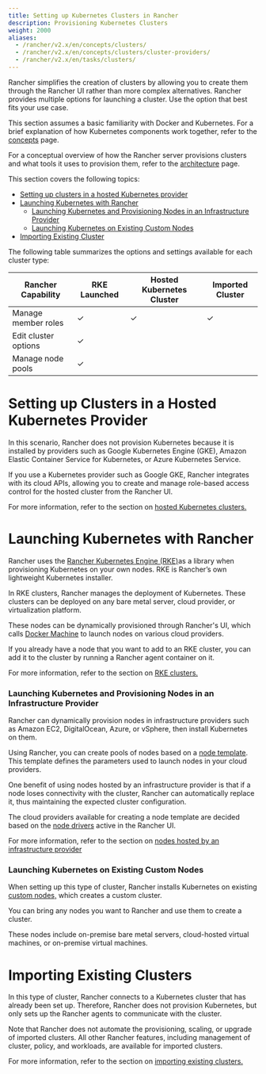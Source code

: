 ```yaml
---
title: Setting up Kubernetes Clusters in Rancher
description: Provisioning Kubernetes Clusters
weight: 2000
aliases:
  - /rancher/v2.x/en/concepts/clusters/
  - /rancher/v2.x/en/concepts/clusters/cluster-providers/
  - /rancher/v2.x/en/tasks/clusters/
---
```


Rancher simplifies the creation of clusters by allowing you to create them through the Rancher UI rather than more complex alternatives. Rancher provides multiple options for launching a cluster. Use the option that best fits your use case.

This section assumes a basic familiarity with Docker and Kubernetes. For a brief explanation of how Kubernetes components work together, refer to the [concepts]({{<baseurl>}}/rancher/v2.x/en/overview/concepts) page.

For a conceptual overview of how the Rancher server provisions clusters and what tools it uses to provision them, refer to the [architecture]({{<baseurl>}}/rancher/v2.x/en/overview/architecture/) page.

This section covers the following topics:

<!-- TOC -->
- [Setting up clusters in a hosted Kubernetes provider](#setting-up-clusters-in-a-hosted-kubernetes-cluster)
- [Launching Kubernetes with Rancher](#launching-kubernetes-with-rancher)
    - [Launching Kubernetes and Provisioning Nodes in an Infrastructure Provider](#launching-kubernetes-and-provisioning-nodes-in-an-infrastructure-provider)
    - [Launching Kubernetes on Existing Custom Nodes](#launching-kubernetes-on-existing-custom-nodes)
- [Importing Existing Cluster](#importing-existing-cluster)
<!-- /TOC -->

The following table summarizes the options and settings available for each cluster type:

 Rancher Capability | RKE Launched | Hosted Kubernetes Cluster | Imported Cluster
 ---------|----------|---------|---------|
 Manage member roles | ✓ | ✓ | ✓
 Edit cluster options | ✓ | | 
 Manage node pools | ✓ | |

# Setting up Clusters in a Hosted Kubernetes Provider

In this scenario, Rancher does not provision Kubernetes because it is installed by providers such as Google Kubernetes Engine (GKE), Amazon Elastic Container Service for Kubernetes, or Azure Kubernetes Service.

If you use a Kubernetes provider such as Google GKE, Rancher integrates with its cloud APIs, allowing you to create and manage role-based access control for the hosted cluster from the Rancher UI.

For more information, refer to the section on [hosted Kubernetes clusters.]({{<baseurl>}}/rancher/v2.x/en/cluster-provisioning/hosted-kubernetes-clusters)

# Launching Kubernetes with Rancher

Rancher uses the [Rancher Kubernetes Engine (RKE)]({{<baseurl>}}/rke/latest/en/)as a library when provisioning Kubernetes on your own nodes. RKE is Rancher’s own lightweight Kubernetes installer.

In RKE clusters, Rancher manages the deployment of Kubernetes. These clusters can be deployed on any bare metal server, cloud provider, or virtualization platform.

These nodes can be dynamically provisioned through Rancher's UI, which calls [Docker Machine](https://docs.docker.com/machine/) to launch nodes on various cloud providers.

If you already have a node that you want to add to an RKE cluster, you can add it to the cluster by running a Rancher agent container on it.

For more information, refer to the section on [RKE clusters.]({{<baseurl>}}/rancher/v2.x/en/cluster-provisioning/rke-clusters/)

### Launching Kubernetes and Provisioning Nodes in an Infrastructure Provider

Rancher can dynamically provision nodes in infrastructure providers such as Amazon EC2, DigitalOcean, Azure, or vSphere, then install Kubernetes on them.

Using Rancher, you can create pools of nodes based on a [node template]({{<baseurl>}}/rancher/v2.x/en/cluster-provisioning/rke-clusters/node-pools/#node-templates). This template defines the parameters used to launch nodes in your cloud providers.

One benefit of using nodes hosted by an infrastructure provider is that if a node loses connectivity with the cluster, Rancher can automatically replace it, thus maintaining the expected cluster configuration.

The cloud providers available for creating a node template are decided based on the [node drivers]({{<baseurl>}}/rancher/v2.x/en/cluster-provisioning/rke-clusters/node-pools/#node-drivers) active in the Rancher UI.

For more information, refer to the section on [nodes hosted by an infrastructure provider]({{<baseurl>}}/rancher/v2.x/en/cluster-provisioning/rke-clusters/node-pools/)

### Launching Kubernetes on Existing Custom Nodes

When setting up this type of cluster, Rancher installs Kubernetes on existing [custom nodes,]({{<baseurl>}}/rancher/v2.x/en/cluster-provisioning/rke-clusters/custom-nodes/) which creates a custom cluster.

You can bring any nodes you want to Rancher and use them to create a cluster.

These nodes include on-premise bare metal servers, cloud-hosted virtual machines, or on-premise virtual machines.

# Importing Existing Clusters

In this type of cluster, Rancher connects to a Kubernetes cluster that has already been set up. Therefore, Rancher does not provision Kubernetes, but only sets up the Rancher agents to communicate with the cluster.

Note that Rancher does not automate the provisioning, scaling, or upgrade of imported clusters. All other Rancher features, including management of cluster, policy, and workloads, are available for imported clusters.

For more information, refer to the section on [importing existing clusters.]({{<baseurl>}}/rancher/v2.x/en/cluster-provisioning/imported-clusters/)

